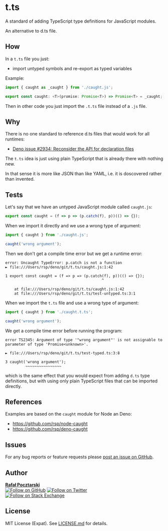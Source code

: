 t.ts
====
A standard of adding TypeScript type definitions for JavaScript modules.

An alternative to d.ts file.

How
---
In a `t.ts` file you just:

- import untyped symbols and re-export as typed variables

Example:

```ts
import { caught as _caught } from './caught.js';

export const caught: <T>(promise: Promise<T>) => Promise<T> = _caught;
```

Then in other code you just import the `.t.ts` file instead of a `.js` file.

Why
---
There is no one standard to reference d.ts files that would work for all runtimes:

- [Deno issue #2934: Reconsider the API for declaration files](https://github.com/denoland/deno/issues/2934)

The `t.ts` idea is just using plain TypeScript that is already there with nothing new.

In that sense it is more like JSON than like YAML, i.e. it is doscovered rather than invented.

Tests
-----
Let's say that we have an untyped JavaScript module called `caught.js`:

```js
export const caught = (f => p => (p.catch(f), p))(() => {});
```

When we import it directly and we use a wrong type of argument:
```ts
import { caught } from './caught.js';

caught('wrong argument');
```
Then we don't get a compile time error but we get a runtime error:
```
error: Uncaught TypeError: p.catch is not a function
► file:///Users/rsp/deno/git/t.ts/caught.js:1:42

1 export const caught = (f => p => (p.catch(f), p))(() => {});
                                           ^

    at file:///Users/rsp/deno/git/t.ts/caught.js:1:42
    at file:///Users/rsp/deno/git/t.ts/test-untyped.ts:3:1
```
When we import the `t.ts` file and use a wrong type of argument:
```ts
import { caught } from './caught.t.ts';

caught('wrong argument');
```
We get a compile time error before running the program:
```
error TS2345: Argument of type '"wrong argument"' is not assignable to parameter of type 'Promise<unknown>'.

► file:///Users/rsp/deno/git/t.ts/test-typed.ts:3:8

3 caught('wrong argument');
         ~~~~~~~~~~~~~~~~
```
which is the same effect that you would expect from adding `d.ts` type definitions,
but with using only plain TypeScript files that can be imported directly.

References
----------

Examples are based on the `caught` module for Node an Deno:

- https://github.com/rsp/node-caught
- https://github.com/rsp/deno-caught

Issues
------
For any bug reports or feature requests please
[post an issue on GitHub][issues-url].

Author
------
[**Rafał Pocztarski**](https://pocztarski.com/)
<br/>
[![Follow on GitHub][github-follow-img]][github-follow-url]
[![Follow on Twitter][twitter-follow-img]][twitter-follow-url]
<br/>
[![Follow on Stack Exchange][stackexchange-img]][stackoverflow-url]

License
-------
MIT License (Expat). See [LICENSE.md](LICENSE.md) for details.

[github-url]: https://github.com/rsp/t.ts
[readme-url]: https://github.com/rsp/t.ts#readme
[issues-url]: https://github.com/rsp/t.ts/issues
[license-url]: https://github.com/rsp/t.ts/blob/master/LICENSE.md
[travis-url]: https://travis-ci.org/rsp/t.ts
[travis-img]: https://travis-ci.org/rsp/t.ts.svg?branch=master
[snyk-url]: https://snyk.io/test/github/rsp/t.ts
[snyk-img]: https://snyk.io/test/github/rsp/t.ts/badge.svg
[david-url]: https://david-dm.org/rsp/t.ts
[david-img]: https://david-dm.org/rsp/t.ts/status.svg
[install-img]: https://nodei.co/npm/caught.png?compact=true
[downloads-img]: https://img.shields.io/npm/dt/caught.svg
[license-img]: https://img.shields.io/npm/l/caught.svg
[stats-url]: http://npm-stat.com/charts.html?package=caught
[github-follow-url]: https://github.com/rsp
[github-follow-img]: https://img.shields.io/github/followers/rsp.svg?style=social&logo=github&label=Follow
[twitter-follow-url]: https://twitter.com/intent/follow?screen_name=pocztarski
[twitter-follow-img]: https://img.shields.io/twitter/follow/pocztarski.svg?style=social&logo=twitter&label=Follow
[stackoverflow-url]: https://stackoverflow.com/users/613198/rsp
[stackexchange-url]: https://stackexchange.com/users/303952/rsp
[stackexchange-img]: https://stackexchange.com/users/flair/303952.png
